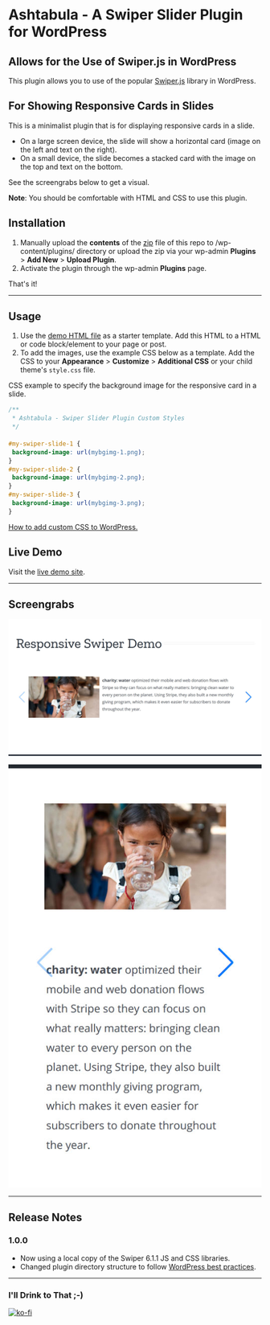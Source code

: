 # Ashtabula - A Swiper Slider Plugin for WordPress

## Allows for the Use of Swiper.js in WordPress

This plugin allows you to use of the popular [Swiper.js](https://swiperjs.com/) library in WordPress. 

## For Showing Responsive Cards in Slides

This is a minimalist plugin that is for displaying responsive cards in a slide. 

- On a large screen device, the slide will show a horizontal card (image on the left and text on the right). 
- On a small device, the slide becomes a stacked card with the image on the top and text on the bottom.

See the screengrabs below to get a visual.

**Note**: You should be comfortable with HTML and CSS to use this plugin.
 
## Installation

1. Manually upload the **contents** of the [zip](swiper-slider-plugin.zip) file of this repo to /wp-content/plugins/ directory or upload the zip via your wp-admin **Plugins** > **Add New** > **Upload Plugin**.
2. Activate the plugin through the wp-admin **Plugins** page.

That's it!

---

## Usage

1. Use the [demo HTML file](ashtabula-demo.html) as a starter template. Add this HTML to a HTML or code block/element to your page or post.
2. To add the images, use the example CSS below as a template. Add the CSS to your **Appearance** > **Customize** > **Additional CSS** or your child theme's `style.css` file.

CSS example to specify the background image for the responsive card in a slide.

```css
/**
 * Ashtabula - Swiper Slider Plugin Custom Styles
 */

#my-swiper-slide-1 {
 background-image: url(mybgimg-1.png);
}
#my-swiper-slide-2 {
 background-image: url(mybgimg-2.png);
}
#my-swiper-slide-3 {
 background-image: url(mybgimg-3.png);
}
```

[How to add custom CSS to WordPress.](https://medium.com/@marklchaves/adding-custom-css-to-your-wordpress-website-how-to-guide-a50b474af36d)

## Live Demo

Visit the [live demo site](https://caughtmyeyedev.000webhostapp.com/responsive-swiper-demo).

---

## Screengrabs

![Desktop](screengrabs/Screenshot_2020-05-25-Responsive-Swiper-Demo-dt-1280w.jpg)

![Mobile](screengrabs/Screenshot_2020-05-25-Responsive-Swiper-Demo-mob-512w.jpg)

---

## Release Notes

### 1.0.0

- Now using a local copy of the Swiper 6.1.1 JS and CSS libraries.
- Changed plugin directory structure to follow [WordPress best practices](https://developer.wordpress.org/plugins/plugin-basics/best-practices/).


---

### I'll Drink to That ;-)

[![ko-fi](https://www.ko-fi.com/img/githubbutton_sm.svg)](https://ko-fi.com/D1D7YARD)